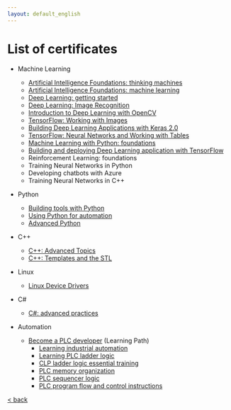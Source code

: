 ```yaml
---
layout: default_english
---
```


<!-- [< back](../) -->

# List of certificates

- Machine Learning
    - [Artificial Intelligence Foundations: thinking machines](/certificates/CertificateOfCompletion_Artificial%20Intelligence%20Foundations%20Thinking%20Machines.pdf)
    - [Artificial Intelligence Foundations: machine learning](/certificates/CertificateOfCompletion_Artificial%20Intelligence%20Foundations%20Machine%20Learning.pdf)
    - [Deep Learning: getting started](/certificates/CertificateOfCompletion_Deep%20Learning%20Getting%20Started.pdf)
    - [Deep Learning: Image Recognition](/certificates/CertificateOfCompletion_Deep%20Learning%20Image%20Recognition.pdf)
    - [Introduction to Deep Learning with OpenCV](/certificates/CertificateOfCompletion_Introduction%20to%20Deep%20Learning%20with%20OpenCV.pdf)
    - [TensorFlow: Working with Images](/certificates/CertificateOfCompletion_TensorFlow%20Working%20with%20Images.pdf)
    - [Building Deep Learning Applications with Keras 2.0](/certificates/CertificateOfCompletion_Building%20Deep%20Learning%20Applications%20with%20Keras%202.0.pdf)
    - [TensorFlow: Neural Networks and Working with Tables](/certificates/CertificateOfCompletion_TensorFlow%20Neural%20Networks%20and%20Working%20with%20Tables.pdf)
    - [Machine Learning with Python: foundations](/certificates/CertificateOfCompletion_Machine%20Learning%20with%20Python%20Foundations.pdf)
    - [Building and deploying Deep Learning application with TensorFlow](/certificates/CertificateOfCompletion_Building%20and%20Deploying%20Deep%20Learning%20Applications%20with%20TensorFlow.pdf)
    - Reinforcement Learning: foundations
    - Training Neural Networks in Python
    - Developing chatbots with Azure
    - Training Neural Networks in C++

- Python
    - [Building tools with Python](/certificates/CertificateOfCompletion_Building%20Tools%20with%20Python.pdf)
    - [Using Python for automation](/certificates/CertificateOfCompletion_Using%20Python%20for%20Automation.pdf)
    - [Advanced Python](/certificates/CertificateOfCompletion_Advanced%20Python.pdf)

- C++
    - [C++: Advanced Topics](./CertificateOfCompletion_C%20Advanced%20Topics.pdf)
    - [C++: Templates and the STL](./CertificateOfCompletion_C%20Templates%20and%20the%20STL.pdf)
- Linux
    - [Linux Device Drivers](./CertificateOfCompletion_Linux%20Device%20Drivers%20.pdf)
- C#
    - [C#: advanced practices](/certificates/CertificateOfCompletion_C%20Advanced%20Practices.pdf)
- Automation
    - [Become a PLC developer](/certificates/CertificateOfCompletion_Become%20a%20PLC%20Developer.pdf) (Learning Path)
        - [Learning industrial automation](/certificates/CertificateOfCompletion_Learning%20Industrial%20Automation.pdf)
        - [Learning PLC ladder logic](/certificates/CertificateOfCompletion_Learning%20PLC%20Ladder%20Logic.pdf)
        - [CLP ladder logic essential training](/certificates/CertificateOfCompletion_PLC%20Ladder%20Logic%20Essential%20Training.pdf)
        - [PLC memory organization](/certificates/CertificateOfCompletion_PLC%20Memory%20Organization.pdf)
        - [PLC sequencer logic](/certificates/CertificateOfCompletion_PLC%20Sequencer%20Logic.pdf)
        - [PLC program flow and control instructions](/certificates/CertificateOfCompletion_PLC%20Program%20Flow%20and%20Control%20Instructions.pdf)

[< back](../)